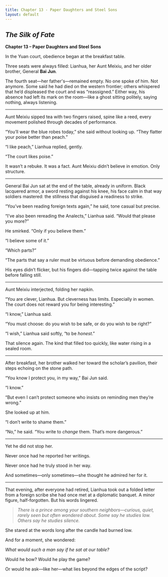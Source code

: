 ```yaml
---
title: Chapter 13 - Paper Daughters and Steel Sons
layout: default
---
```


## *The Silk of Fate*  
**Chapter 13 – Paper Daughters and Steel Sons**

In the Yuan court, obedience began at the breakfast table.

Three seats were always filled: Lianhua, her Aunt Meixiu, and her older brother, General **Bai Jun**.

The fourth seat—her father's—remained empty. No one spoke of him. Not anymore. Some said he had died on the western frontier; others whispered that he’d displeased the court and was “reassigned.” Either way, his absence had left its mark on the room—like a ghost sitting politely, saying nothing, always listening.

---

Aunt Meixiu sipped tea with two fingers raised, spine like a reed, every movement polished through decades of performance.

“You’ll wear the blue robes today,” she said without looking up. “They flatter your poise better than peach.”

“I like peach,” Lianhua replied, gently.

“The court likes poise.”

It wasn’t a rebuke. It was a fact. Aunt Meixiu didn’t believe in emotion. Only structure.

---

General Bai Jun sat at the end of the table, already in uniform. Black lacquered armor, a sword resting against his knee, his face calm in that way soldiers mastered: the stillness that disguised a readiness to strike.

“You’ve been reading foreign texts again,” he said, tone casual but precise.

“I’ve also been rereading the Analects,” Lianhua said. “Would that please you more?”

He smirked. “Only if you believe them.”

“I believe some of it.”

“Which parts?”

“The parts that say a ruler must be virtuous before demanding obedience.”

His eyes didn’t flicker, but his fingers did—tapping twice against the table before falling still.

---

Aunt Meixiu interjected, folding her napkin.

“You are clever, Lianhua. But cleverness has limits. Especially in women. The court does not reward you for being interesting.”

“I know,” Lianhua said.

“You must choose: do you wish to be safe, or do you wish to be right?”

“I wish,” Lianhua said softly, “to be *honest*.”

That silence again. The kind that filled too quickly, like water rising in a sealed room.

---

After breakfast, her brother walked her toward the scholar’s pavilion, their steps echoing on the stone path.

“You know I protect you, in my way,” Bai Jun said.

“I know.”

“But even I can’t protect someone who insists on reminding men they’re wrong.”

She looked up at him.

“I don’t write to shame them.”

“No,” he said. “You write to *change* them. That’s more dangerous.”

---

Yet he did not stop her.

Never once had he reported her writings.

Never once had he truly stood in her way.

And sometimes—only sometimes—she thought he admired her for it.

---

That evening, after everyone had retired, Lianhua took out a folded letter from a foreign scribe she had once met at a diplomatic banquet. A minor figure, half-forgotten. But his words lingered.

> *There is a prince among your southern neighbors—curious, quiet, rarely seen but often wondered about. Some say he studies law. Others say he studies silence.*

She stared at the words long after the candle had burned low.

And for a moment, she wondered:

*What would such a man say if he sat at our table?*

Would he bow? Would he play the game?

Or would he ask—like her—what lies beyond the edges of the script?